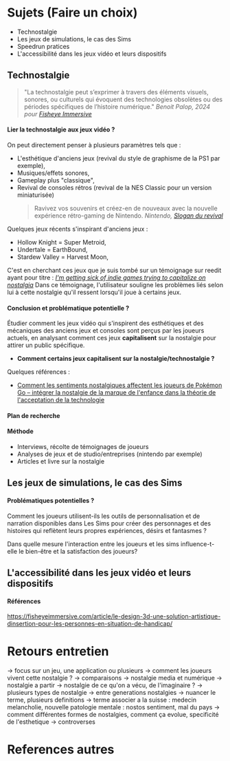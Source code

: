 # Sujets (Faire un choix)

- Technostalgie
- Les jeux de simulations, le cas des Sims
- Speedrun pratices
- L'accessibilité dans les jeux vidéo et leurs dispositifs

## Technostalgie

> "La technostalgie peut s’exprimer à travers des éléments visuels, sonores, ou culturels qui évoquent des technologies obsolètes ou des périodes spécifiques de l’histoire numérique." _Benoit Palop, 2024 pour [Fisheye Immersive](https://fisheyeimmersive.com/article/the-crypto-pawnshop-rencontre-avec-un-duo-qui-explore-la-technostalgie-dans-lespace-web3/)_

#### Lier la technostalgie aux jeux vidéo ?

On peut directement penser à plusieurs paramètres tels que :

- L'esthétique d'anciens jeux (revival du style de graphisme de la PS1 par exemple),
- Musiques/effets sonores,
- Gameplay plus "classique",
- Revival de consoles rétros (revival de la NES Classic pour un version miniaturisée)
  > Ravivez vos souvenirs et créez-en de nouveaux avec la nouvelle expérience rétro-gaming de Nintendo. _Nintendo, [Slogan du revival](https://www.nintendo.com/fr-fr/Divers/Nintendo-Classic-Mini-Nintendo-Entertainment-System/Nintendo-Classic-Mini-Nintendo-Entertainment-System-1124287.html)_

Quelques jeux récents s'inspirant d'anciens jeux :

- Hollow Knight = Super Metroid,
- Undertale = EarthBound,
- Stardew Valley = Harvest Moon,

C'est en cherchant ces jeux que je suis tombé sur un témoignage sur reedit ayant pour titre : _[I'm getting sick of indie games trying to capitalize on nostalgia](https://www.reddit.com/r/truegaming/comments/h9fcj5/im_getting_sick_of_indie_games_trying_to/)_
Dans ce témoignage, l'utilisateur souligne les problèmes liés selon lui à cette nostalgie qu'il ressent lorsqu'il joue à certains jeux.

#### Conclusion et problématique potentielle ?

Étudier comment les jeux vidéo qui s'inspirent des esthétiques et des mécaniques des anciens jeux et consoles sont perçus par les joueurs actuels, en analysant comment ces jeux **capitalisent** sur la nostalgie pour attirer un public spécifique.

- **Comment certains jeux capitalisent sur la nostalgie/technostalgie ?**

Quelques références :

- [Comment les sentiments nostalgiques affectent les joueurs de Pokémon Go – intégrer la nostalgie de la marque de l'enfance dans la théorie de l'acceptation de la technologie](https://www.tandfonline.com/doi/full/10.1080/0144929X.2019.1662486?scroll=top&needAccess=true)

#### Plan de recherche

#### Méthode

- Interviews, récolte de témoignages de joueurs
- Analyses de jeux et de studio/entreprises (nintendo par exemple)
- Articles et livre sur la nostalgie

## Les jeux de simulations, le cas des Sims

#### Problématiques potentielles ?

Comment les joueurs utilisent-ils les outils de personnalisation et de narration disponibles dans Les Sims pour créer des personnages et des histoires qui reflètent leurs propres expériences, désirs et fantasmes ?

Dans quelle mesure l'interaction entre les joueurs et les sims influence-t-elle le bien-être et la satisfaction des joueurs?

## L'accessibilité dans les jeux vidéo et leurs dispositifs

#### Références

https://fisheyeimmersive.com/article/le-design-3d-une-solution-artistique-dinsertion-pour-les-personnes-en-situation-de-handicap/

# Retours entretien

-> focus sur un jeu, une application ou plusieurs
-> comment les joueurs vivent cette nostalgie ?
-> comparaisons
-> nostalgie media et numérique
-> nostalgie a partir
-> nostalgie de ce qu'on a vécu, de l'imaginaire ?
-> plusieurs types de nostalgie
-> entre generations nostalgies
-> nuancer le terme, plusieurs definitions
-> terme associer a la suisse : medecin melancholie, nouvelle patologie mentale : nostos sentiment, mal du pays
-> comment différentes formes de nostalgies, comment ça evolue, specificité de l'esthetique
-> controverses

# References autres
